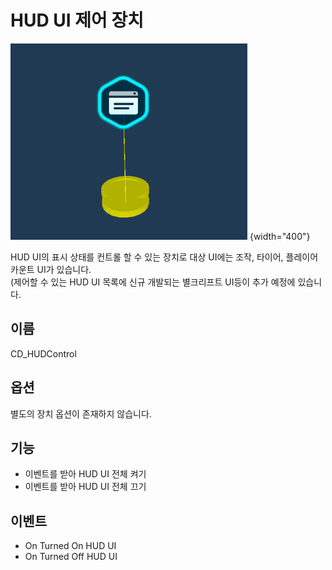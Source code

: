 # HUD UI 제어 장치

![](../Contents/media/images/HUD-Message.png) {width="400"}

HUD UI의 표시 상태를 컨트롤 할 수 있는 장치로 대상 UI에는 조작, 타이어, 플레이어 카운트 UI가 있습니다.  
(제어할 수 있는 HUD UI 목록에 신규 개발되는 별크리프트 UI등이 추가 예정에 있습니다.

## 이름

CD_HUDControl


## 옵션

별도의 장치 옵션이 존재하지 않습니다.


## 기능

- 이벤트를 받아 HUD UI 전체 켜기
- 이벤트를 받아 HUD UI 전체 끄기


## 이벤트

- On Turned On HUD UI
- On Turned Off HUD UI